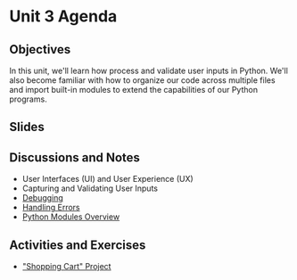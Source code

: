 # Unit 3 Agenda

## Objectives

In this unit, we'll learn how process and validate user inputs in Python. We'll also become familiar with how to organize our code across multiple files and import built-in modules to extend the capabilities of our Python programs.

## Slides

## Discussions and Notes

  + User Interfaces (UI) and User Experience (UX)
  + Capturing and Validating User Inputs
  + [Debugging](/notes/python/debugging.md)
  + [Handling Errors](/notes/python/errors.md)
  + [Python Modules Overview](/notes/python/modules/README.md)

## Activities and Exercises

  + ["Shopping Cart" Project](/projects/shopping-cart.md)
